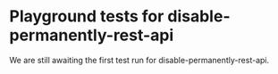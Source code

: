 # Playground tests for disable-permanently-rest-api
We are still awaiting the first test run for disable-permanently-rest-api.
